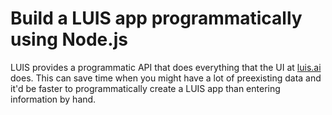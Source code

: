 

# Build a LUIS app programmatically using Node.js

LUIS provides a programmatic API that does everything that the UI at [luis.ai](http://www.luis.ai) does. This can save time when you might have a lot of preexisting data and it'd be faster to programmatically create a LUIS app than entering information by hand. 

